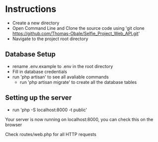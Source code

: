 # Instructions

* Create a new directory
* Open Command Line and Clone the source code using 'git clone https://github.com/Thomas-Obale/Selfie_Project_Web_API.git'
* Navigate to the project root directory

## Database Setup

* rename .env.example to .env in the root directory
* Fill in database credentials
* run 'php artisan' to see all avaliable commands
  * run 'php artisan migrate' to create all the database tables

## Setting up the server
* run 'php -S localhost:8000 -t public'

Your server is now running on localhost:8000, you can check this on the browser

Check routes/web.php for all HTTP requests